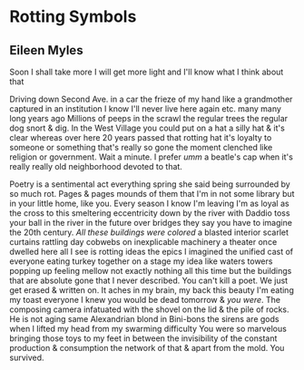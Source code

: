 # Rotting Symbols
## Eileen Myles
Soon I shall take more
I will get more light
and I'll know what I think
about that

Driving down Second Ave. in a car
the frieze of my hand
like a grandmother
captured in an institution
I know I'll never live here again etc.
many many long years ago
Millions of peeps in the scrawl
the regular trees
the regular dog snort &
dig. In the West Village
you could put on a hat
a silly hat & it's clear
whereas over here
20 years passed
that rotting hat
it's loyalty to someone or something
that's really so gone
the moment clenched
like religion or government.
Wait a minute. I prefer
 _umm_ a beatle's cap
when it's really really old
neighborhood devoted to that.

Poetry is a sentimental act
everything spring she said
being surrounded by so much rot.
Pages  & pages
mounds of them that I'm in
not some library but in your
little home, like you.
Every season I know I'm leaving
I'm as loyal as the cross
to this smeltering eccentricity
down by the river with Daddio
toss your ball in the river
in the future over bridges
they say you have to imagine
the 20th century. _All these buildings were colored_
a blasted interior
scarlet curtains rattling day
cobwebs on inexplicable machinery
a theater once dwelled here
all I see is rotting ideas
the epics I imagined
the unified cast of everyone
eating turkey together
on a stage
my idea
like waters towers popping up
feeling mellow
not exactly nothing all this time
but the buildings that are absolute
gone that I never
described. You can't kill
a poet. We just get erased  &
written on. It aches in
my brain, my back
this beauty I'm eating my toast
everyone I knew you would
be dead tomorrow
& _you were_. The composing camera
infatuated with the shovel
on the lid  & the pile
of rocks. He is not aging
same Alexandrian
blond in Bini-bons
the sirens are gods
when I lifted my head
from my swarming difficulty
You were so marvelous
bringing those toys to my feet
in between the invisibility of
the constant production & consumption
the network of that
& apart from the mold.
You survived.